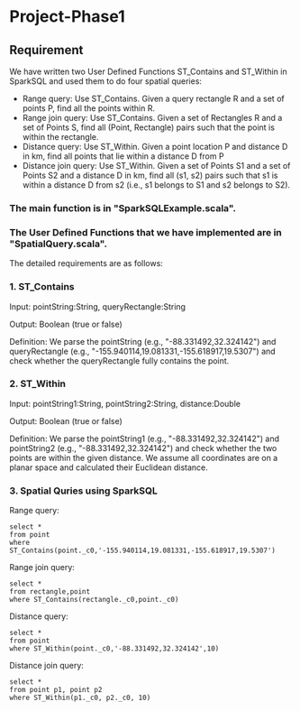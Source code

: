
# Project-Phase1

## Requirement

We have written two User Defined Functions ST\_Contains and ST\_Within in SparkSQL and used them to do four spatial queries:

* Range query: Use ST_Contains. Given a query rectangle R and a set of points P, find all the points within R.
* Range join query: Use ST_Contains. Given a set of Rectangles R and a set of Points S, find all (Point, Rectangle) pairs such that the point is within the rectangle.
* Distance query: Use ST_Within. Given a point location P and distance D in km, find all points that lie within a distance D from P
* Distance join query: Use ST_Within. Given a set of Points S1 and a set of Points S2 and a distance D in km, find all (s1, s2) pairs such that s1 is within a distance D from s2 (i.e., s1 belongs to S1 and s2 belongs to S2).


### The main function is in "SparkSQLExample.scala".
### The User Defined Functions that we have implemented are in "SpatialQuery.scala". 

The detailed requirements are as follows:

### 1. ST_Contains

Input: pointString:String, queryRectangle:String

Output: Boolean (true or false)

Definition: We parse the pointString (e.g., "-88.331492,32.324142") and queryRectangle (e.g., "-155.940114,19.081331,-155.618917,19.5307") and check whether the queryRectangle fully contains the point.

### 2. ST_Within

Input: pointString1:String, pointString2:String, distance:Double

Output: Boolean (true or false)

Definition: We parse the pointString1 (e.g., "-88.331492,32.324142") and pointString2 (e.g., "-88.331492,32.324142") and check whether the two points are within the given distance. We assume all coordinates are on a planar space and calculated their Euclidean distance.

### 3. Spatial Quries using SparkSQL

Range query:
```
select * 
from point 
where ST_Contains(point._c0,'-155.940114,19.081331,-155.618917,19.5307')
```

Range join query:
```
select * 
from rectangle,point 
where ST_Contains(rectangle._c0,point._c0)
```

Distance query:
```
select * 
from point 
where ST_Within(point._c0,'-88.331492,32.324142',10)
```

Distance join query:
```
select * 
from point p1, point p2 
where ST_Within(p1._c0, p2._c0, 10)
```
